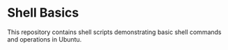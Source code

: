 # Shell Basics

This repository contains shell scripts demonstrating basic shell commands and operations in Ubuntu.
